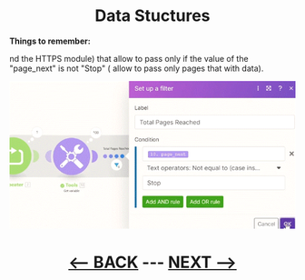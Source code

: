 <div align="center">



# Data Stuctures

</div>

   
__Things to remember:__

nd the HTTPS module) that allow to pass only if the value of the "page_next" is not "Stop" ( allow to pass only pages that with data).

![Filter](pic/l4repeatertotackleex32.gif)

<div align="center">
  
# [<-- BACK](l4repeatertotackle.md) --- [NEXT -->](l4.md)
</div>

